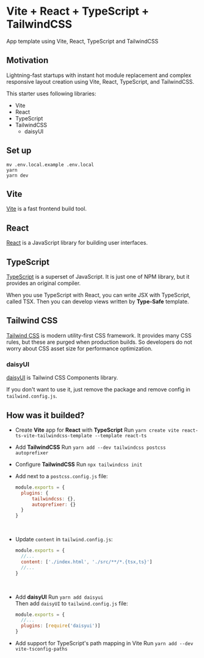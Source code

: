 # Vite + React + TypeScript + TailwindCSS

App template using Vite, React, TypeScript and TailwindCSS

## Motivation

Lightning-fast startups with instant hot module replacement and complex responsive layout creation using Vite, React, TypeScript, and TailwindCSS.

This starter uses following libraries:

- Vite
- React
- TypeScript
- TailwindCSS
  - daisyUI

## Set up

```shell
mv .env.local.example .env.local
yarn
yarn dev
```

## Vite

[Vite](https://vitejs.dev) is a fast frontend build tool.

## React

[React](https://es.reactjs.org) is a JavaScript library for building user interfaces.

## TypeScript

[TypeScript](https://www.typescriptlang.org) is a superset of JavaScript. It is just one of NPM library, but it provides an original compiler.

When you use TypeScript with React, you can write JSX with TypeScript, called TSX. Then you can develop views written by **Type-Safe** template.

## Tailwind CSS

[Tailwind CSS](https://tailwindcss.com) is modern utility-first CSS framework. It provides many CSS rules, but these are purged when production builds. So developers do not worry about CSS asset size for performance optimization.

### daisyUI

[daisyUI](https://daisyui.com/) is Tailwind CSS Components library.

If you don't want to use it, just remove the package and remove config in `tailwind.config.js`.

## How was it builded?

- Create **Vite** app for **React** with **TypeScript**
  Run `yarn create vite react-ts-vite-tailwindcss-template --template react-ts`
  </br>
- Add **TailwindCSS**
  Run `yarn add --dev tailwindcss postcss autoprefixer`
  </br>
- Configure **TailwindCSS**
  Run `npx tailwindcss init`
  </br>
- Add next to a `postcss.config.js` file:
  </br>

  ```js
  module.exports = {
  	plugins: {
  		tailwindcss: {},
  		autoprefixer: {}
  	}
  }
  ```

  </br>

- Update `content` in `tailwind.config.js`:
  </br>

  ```js
  module.exports = {
  	//...
  	content: ['./index.html', './src/**/*.{tsx,ts}']
  	//...
  }
  ```

  </br>

- Add **daisyUI**
  Run `yarn add daisyui`
  </br>
  Then add `daisyUI` to `tailwind.config.js` file:
  </br>

  ```js
  module.exports = {
  	//...
  	plugins: [require('daisyui')]
  }
  ```

- Add support for TypeScript's path mapping in Vite
  Run `yarn add --dev vite-tsconfig-paths`
